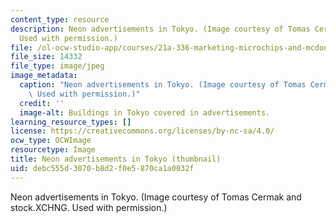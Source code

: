 ```yaml
---
content_type: resource
description: Neon advertisements in Tokyo. (Image courtesy of Tomas Cermak and stock.XCHNG.
  Used with permission.)
file: /ol-ocw-studio-app/courses/21a-336-marketing-microchips-and-mcdonalds-debating-globalization-spring-2004/debc555d3070b8d2f0e5870ca1a0032f_21a-336s04-th.jpg
file_size: 14332
file_type: image/jpeg
image_metadata:
  caption: "Neon advertisements in Tokyo. (Image courtesy of Tomas Cermak and\_[stock.XCHNG](http://www.sxc.hu/).\
    \ Used with permission.)"
  credit: ''
  image-alt: Buildings in Tokyo covered in advertisements.
learning_resource_types: []
license: https://creativecommons.org/licenses/by-nc-sa/4.0/
ocw_type: OCWImage
resourcetype: Image
title: Neon advertisements in Tokyo (thumbnail)
uid: debc555d-3070-b8d2-f0e5-870ca1a0032f
---
```

Neon advertisements in Tokyo. (Image courtesy of Tomas Cermak and stock.XCHNG. Used with permission.)